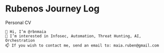 # Rubenos Journey Log

Personal CV

    👋 Hi, I’m @rbnmaia
    👀 I’m interested in Infosec, Automation, Threat Hunting, AI, Orchestration
    📫 If you wish to contact me, send an email to: maia.ruben@gmail.com


